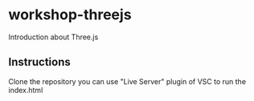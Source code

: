 # workshop-threejs

Introduction about Three.js

## Instructions

Clone the repository
you can use "Live Server" plugin of VSC to run the index.html
